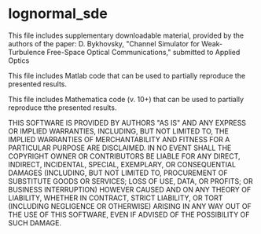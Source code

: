 # lognormal_sde
This file includes supplementary downloadable material, provided by the authors of the paper:
D. Bykhovsky, "Channel Simulator for Weak-Turbulence Free-Space Optical Communications," submitted to Applied Optics

This file includes Matlab code that can be used to partially reproduce the presented results.

This file includes Mathematica code (v. 10+) that can be used to partially reproduce tthe presented results.

THIS SOFTWARE IS PROVIDED BY AUTHORS "AS IS" AND ANY EXPRESS OR IMPLIED WARRANTIES, INCLUDING, BUT NOT LIMITED TO, THE IMPLIED WARRANTIES OF MERCHANTABILITY AND FITNESS FOR A PARTICULAR PURPOSE ARE DISCLAIMED. IN NO EVENT SHALL THE COPYRIGHT OWNER OR CONTRIBUTORS BE LIABLE FOR ANY DIRECT, INDIRECT, INCIDENTAL, SPECIAL, EXEMPLARY, OR CONSEQUENTIAL DAMAGES (INCLUDING, BUT NOT LIMITED TO, PROCUREMENT OF SUBSTITUTE GOODS OR SERVICES; LOSS OF USE, DATA, OR PROFITS; OR BUSINESS INTERRUPTION) HOWEVER CAUSED AND ON ANY THEORY OF LIABILITY, WHETHER IN CONTRACT, STRICT LIABILITY, OR TORT (INCLUDING NEGLIGENCE OR OTHERWISE) ARISING IN ANY WAY OUT OF THE USE OF THIS SOFTWARE, EVEN IF ADVISED OF THE POSSIBILITY OF SUCH DAMAGE.

